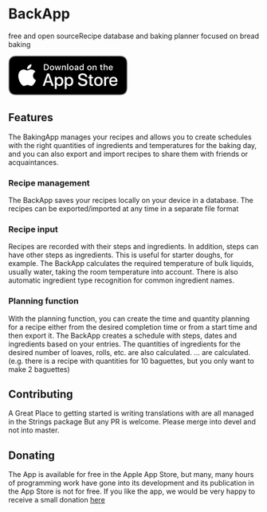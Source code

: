 #  BackApp
free and open sourceRecipe database and baking planner focused on bread baking 

[![Download on the App Store](download_on_the_app_store.svg)](https://apps.apple.com/us/app/back-app/id1574908433) 

## Features
The BakingApp manages your recipes and allows you to create schedules with the right quantities of ingredients and temperatures for the baking day, and you can also export and import recipes to share them with friends or acquaintances.

### Recipe management
The BackApp saves your recipes locally on your device in a database. The recipes can be exported/imported at any time in a separate file format

### Recipe input
Recipes are recorded with their steps and ingredients. In addition, steps can have other steps as ingredients. This is useful for starter doughs, for example. The BackApp calculates the required temperature of bulk liquids, usually water, taking the room temperature into account. There is also automatic ingredient type recognition for common ingredient names.
### Planning function
With the planning function, you can create the time and quantity planning for a recipe either from the desired completion time or from a start time and then export it. The BackApp creates a schedule with steps, dates and ingredients based on your entries. The quantities of ingredients for the desired number of loaves, rolls, etc. are also calculated. ... are calculated. (e.g. there is a recipe with quantities for 10 baguettes, but you only want to make 2 baguettes)


## Contributing
A Great Place to getting started is writing translations with are all managed in the Strings package
But any PR is welcome. Please merge into devel and not into master. 

## Donating
The App is available for free in the Apple App Store, but many, many hours of programming work have gone into its development and its publication in the App Store is not for free. If you like the app, we would be very happy to receive a small donation [here](https://www.paypal.com/donate?hosted_button_id=UCSFW65PP6N3U)
 


